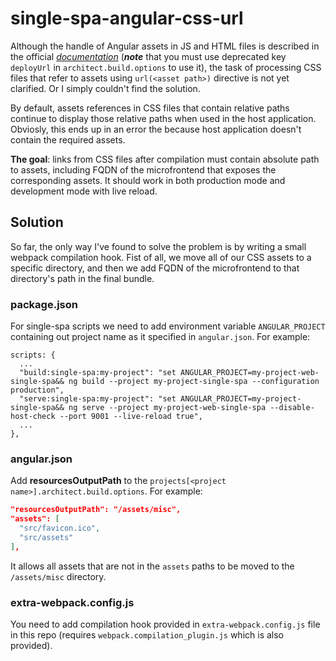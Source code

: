 # single-spa-angular-css-url

Although the handle of Angular assets in JS and HTML files is described in the
official
*[documentation](https://single-spa.js.org/docs/ecosystem-angular.html#angular-assets)*
(***note*** that you must use deprecated key `deployUrl` in
`architect.build.options` to use it),
the task of processing CSS files that refer to assets using `url(<asset path>)`
directive is not yet clarified. Or I simply couldn't find the solution.

By default, assets references in CSS files that contain relative paths continue
to display those relative paths when used in the host application. Obviosly,
this ends up in an error the because host application doesn't contain the
required assets.

**The goal**: links from CSS files after compilation must contain absolute
path to assets, including FQDN of the microfrontend that exposes the
corresponding assets. It should work in both production mode and development
mode with live reload.

## Solution

So far, the only way I've found to solve the problem is by writing a small
webpack compilation hook. Fist of all, we move all of our CSS assets to a
specific directory, and then we add FQDN of the microfrontend to that
directory's path in the final bundle.

### package.json

For single-spa scripts we need to add environment variable `ANGULAR_PROJECT`
containing out project name as it specified in `angular.json`. For example:

```
scripts: {
  ...
  "build:single-spa:my-project": "set ANGULAR_PROJECT=my-project-web-single-spa&& ng build --project my-project-single-spa --configuration production",
  "serve:single-spa:my-project": "set ANGULAR_PROJECT=my-project-single-spa&& ng serve --project my-project-web-single-spa --disable-host-check --port 9001 --live-reload true",
  ...
},
```

### angular.json

Add **resourcesOutputPath** to the
`projects[<project name>].architect.build.options`. For example:
```json
"resourcesOutputPath": "/assets/misc",
"assets": [
  "src/favicon.ico",
  "src/assets"
],
```
It allows all assets that are not in the `assets` paths to be moved to the
`/assets/misc` directory.

### extra-webpack.config.js

You need to add compilation hook provided in `extra-webpack.config.js` file
in this repo (requires `webpack.compilation_plugin.js` which is also provided).
